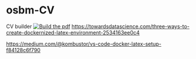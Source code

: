# osbm-CV
CV builder
[![Build the pdf](https://github.com/osbm/osbm-CV/actions/workflows/publish.yml/badge.svg)](https://github.com/osbm/osbm-CV/actions/workflows/publish.yml)
https://towardsdatascience.com/three-ways-to-create-dockernized-latex-environment-2534163ee0c4

https://medium.com/@kombustor/vs-code-docker-latex-setup-f84128c6f790
